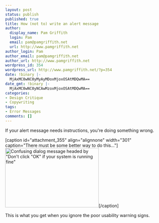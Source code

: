 ```yaml
---
layout: post
status: publish
published: true
title: How (not to) write an alert message
author:
  display_name: Pam Griffith
  login: Pam
  email: pam@pamgriffith.net
  url: http://www.pamgriffith.net
author_login: Pam
author_email: pam@pamgriffith.net
author_url: http://www.pamgriffith.net
wordpress_id: 354
wordpress_url: http://www.pamgriffith.net/?p=354
date: !binary |-
  MjAxMC0wNC0yMyAyMDoxMjoxOSAtMDQwMA==
date_gmt: !binary |-
  MjAxMC0wNC0yNCAwMzoxMjoxOSAtMDQwMA==
categories:
- Design Critique
- Copywriting
tags:
- Error Messages
comments: []
---
```

<p>If your alert message needs instructions, you're doing something wrong.</p>
<p>[caption id="attachment_355" align="alignnone" width="301" caption="There must be some better way to do this..."]<a href="http://www.pamgriffith.net/wp-content/2010/04/dialoginstructions.png"><img class="size-full wp-image-355" title="dialoginstructions" src="http://www.pamgriffith.net/wp-content/2010/04/dialoginstructions.png" alt="Confusing dialog message headed by &quot;Don't click &quot;OK&quot; if your system is running fine&quot;" width="301" height="191" /></a>[/caption]</p>
<p>This is what you get when you ignore the poor usability warning signs.</p>
